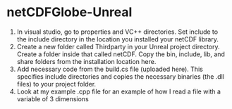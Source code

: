 # netCDFGlobe-Unreal

1. In visual studio, go to properties and VC++ directories. Set include to the include directory in the location you installed your netCDF library.
2. Create a new folder called Thirdparty in your Unreal project directory. Create a folder inside that called netCDF.
  Copy the bin, include, lib, and share folders from the installation location here.
3. Add necessary code from the build.cs file (uploaded here). This specifies include directories and copies the necessary binaries (the .dll files)
to your project folder.
4. Look at my example .cpp file for an example of how I read a file with a variable of 3 dimensions
